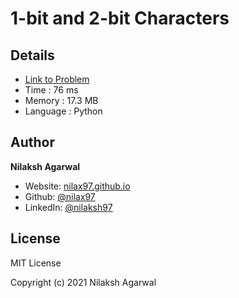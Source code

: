 # 1-bit and 2-bit Characters


## Details

* [Link to Problem](https://leetcode.com/problems/1-bit-and-2-bit-characters/)
* Time : 76 ms
* Memory : 17.3 MB
* Language : Python

## Author

**Nilaksh Agarwal**

* Website: [nilax97.github.io](https://nilax97.github.io/)
* Github: [@nilax97](https://github.com/nilax97)
* LinkedIn: [@nilaksh97](https://linkedin.com/in/nilaksh97)

## License

MIT License

Copyright (c) 2021 Nilaksh Agarwal
